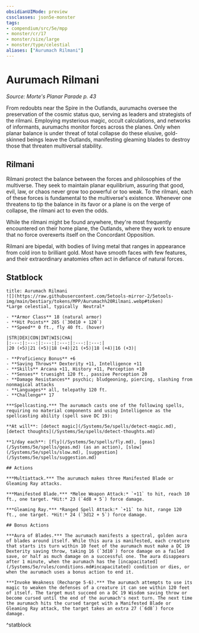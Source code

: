 ```yaml
---
obsidianUIMode: preview
cssclasses: json5e-monster
tags:
- compendium/src/5e/mpp
- monster/cr/17
- monster/size/large
- monster/type/celestial
aliases: ["Aurumach Rilmani"]
---
```

# Aurumach Rilmani
*Source: Morte's Planar Parade p. 43*  

From redoubts near the Spire in the Outlands, aurumachs oversee the preservation of the cosmic status quo, serving as leaders and strategists of the rilmani. Employing mysterious magic, occult calculations, and networks of informants, aurumachs monitor forces across the planes. Only when planar balance is under threat of total collapse do these elusive, gold-skinned beings leave the Outlands, manifesting gleaming blades to destroy those that threaten multiversal stability.

## Rilmani

Rilmani protect the balance between the forces and philosophies of the multiverse. They seek to maintain planar equilibrium, assuring that good, evil, law, or chaos never grow too powerful or too weak. To the rilmani, each of these forces is fundamental to the multiverse's existence. Whenever one threatens to tip the balance in its favor or a plane is on the verge of collapse, the rilmani act to even the odds.

While the rilmani might be found anywhere, they're most frequently encountered on their home plane, the Outlands, where they work to ensure that no force overexerts itself on the Concordant Opposition.

Rilmani are bipedal, with bodies of living metal that ranges in appearance from cold iron to brilliant gold. Most have smooth faces with few features, and their extraordinary anatomies often act in defiance of natural forces.

## Statblock

```ad-statblock
title: Aurumach Rilmani
![](https://raw.githubusercontent.com/5etools-mirror-2/5etools-img/main/bestiary/tokens/MPP/Aurumach%20Rilmani.webp#token)
*Large celestial, typically  Neutral*

- **Armor Class** 18 (natural armor)
- **Hit Points** 285 (`30d10 + 120`)
- **Speed** 0 ft., fly 40 ft. (hover)

|STR|DEX|CON|INT|WIS|CHA|
|:---:|:---:|:---:|:---:|:---:|:---:|
|20 (+5)|21 (+5)|18 (+4)|21 (+5)|18 (+4)|16 (+3)|

- **Proficiency Bonus** +6
- **Saving Throws** Dexterity +11, Intelligence +11
- **Skills** Arcana +11, History +11, Perception +10
- **Senses** truesight 120 ft., passive Perception 20
- **Damage Resistances** psychic; bludgeoning, piercing, slashing from nonmagical attacks
- **Languages** all, telepathy 120 ft.
- **Challenge** 17

***Spellcasting.*** The aurumach casts one of the following spells, requiring no material components and using Intelligence as the spellcasting ability (spell save DC 19):

**At will**: [detect magic](/Systems/5e/spells/detect-magic.md), [detect thoughts](/Systems/5e/spells/detect-thoughts.md)

**1/day each**: [fly](/Systems/5e/spells/fly.md), [geas](/Systems/5e/spells/geas.md) (as an action), [slow](/Systems/5e/spells/slow.md), [suggestion](/Systems/5e/spells/suggestion.md)

## Actions

***Multiattack.*** The aurumach makes three Manifested Blade or Gleaming Ray attacks.

***Manifested Blade.*** *Melee Weapon Attack:* `+11` to hit, reach 10 ft., one target. *Hit:* 23 (`4d8 + 5`) force damage.

***Gleaming Ray.*** *Ranged Spell Attack:* `+11` to hit, range 120 ft., one target. *Hit:* 24 (`3d12 + 5`) force damage.

## Bonus Actions

***Aura of Blades.*** The aurumach manifests a spectral, golden aura of blades around itself. While this aura is manifested, each creature that starts its turn within 10 feet of the aurumach must make a DC 19 Dexterity saving throw, taking 16 (`3d10`) force damage on a failed save, or half as much damage on a successful one. The aura disappears after 1 minute, when the aurumach has the [incapacitated](/Systems/5e/rules/conditions.md#incapacitated) condition or dies, or when the aurumach uses a bonus action to end it.

***Invoke Weakness (Recharge 5-6).*** The aurumach attempts to use its magic to weaken the defenses of a creature it can see within 120 feet of itself. The target must succeed on a DC 19 Wisdom saving throw or become cursed until the end of the aurumach's next turn. The next time the aurumach hits the cursed target with a Manifested Blade or Gleaming Ray attack, the target takes an extra 27 (`6d8`) force damage.
```
^statblock